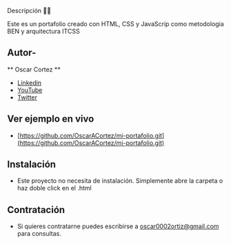 Descripción 👨‍⚖️

Este es un portafolio creado con HTML, CSS y JavaScrip como metodologia BEN y arquitectura ITCSS

## Autor-
** Oscar Cortez **


* [Linkedin](https://www.linkedin.com/in/oscar-cortez-6058401a/) 
* [YouTube](https://youtu.be/E9PlulBIU3U/)
* [Twitter](https://twitter.com/oscar0101?t=rJR55R2Ue-rAKAiJAeuOnQ&s=09/)

## Ver ejemplo en vivo

* [https://github.com/OscarACortez/mi-portafolio.git](https://github.com/OscarACortez/mi-portafolio.git)


## Instalación 
* Este proyecto no necesita de instalación. Simplemente abre la carpeta o haz doble click en el .html

## Contratación 
* Si quieres contratarne puedes escribirse a oscar0002ortiz@gmail.com para consultas.
